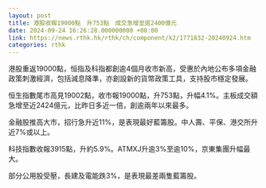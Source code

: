 ```yaml
---
layout: post
title: 港股收報19000點　升753點　成交急增至逾2400億元
date: 2024-09-24 16:26:28.000000000 +08:00
link: https://news.rthk.hk/rthk/ch/component/k2/1771832-20240924.htm
categories: rthk
---
```


港股重返19000點，恒指及科指都創逾4個月收市新高，受惠於內地公布多項金融政策刺激經濟，包括減息降準，亦創設新的貨幣政策工具，支持股市穩定發展。

恒生指數尾市高見19002點，收市報19000點，升753點，升幅4.1%。主板成交額急增至近2424億元，比昨日多近一倍，創逾兩年以來最多。

金融股推高大市，招行急升近11%，是表現最好藍籌股。中人壽、平保、港交所升近7%或以上。

科技指數收報3915點，升約5.9%。ATMXJ升逾3%至逾10%，京東集團升幅最大。

部分公用股受壓，長建及電能跌3%，是表現最差兩隻藍籌股。
